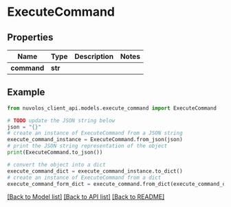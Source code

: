 # ExecuteCommand


## Properties

Name | Type | Description | Notes
------------ | ------------- | ------------- | -------------
**command** | **str** |  | 

## Example

```python
from nuvolos_client_api.models.execute_command import ExecuteCommand

# TODO update the JSON string below
json = "{}"
# create an instance of ExecuteCommand from a JSON string
execute_command_instance = ExecuteCommand.from_json(json)
# print the JSON string representation of the object
print(ExecuteCommand.to_json())

# convert the object into a dict
execute_command_dict = execute_command_instance.to_dict()
# create an instance of ExecuteCommand from a dict
execute_command_form_dict = execute_command.from_dict(execute_command_dict)
```
[[Back to Model list]](../README.md#documentation-for-models) [[Back to API list]](../README.md#documentation-for-api-endpoints) [[Back to README]](../README.md)


